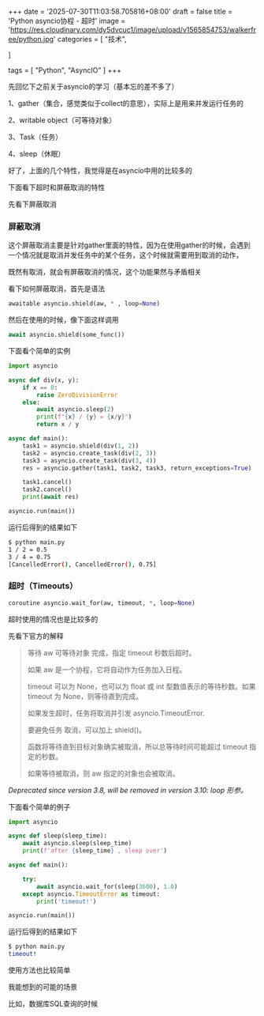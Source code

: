 +++
date = '2025-07-30T11:03:58.705816+08:00'
draft = false
title = 'Python asyncio协程 - 超时'
image = 'https://res.cloudinary.com/dy5dvcuc1/image/upload/v1565854753/walkerfree/python.jpg'
categories = [
    "技术",

]

tags = [
    "Python",
    "AsyncIO"
]
+++

先回忆下之前关于asyncio的学习（基本忘的差不多了）

1、gather（集合，感觉类似于collect的意思），实际上是用来并发运行任务的

2、writable object（可等待对象）

3、Task（任务）

4、sleep（休眠）

好了，上面的几个特性，我觉得是在asyncio中用的比较多的

下面看下超时和屏蔽取消的特性

先看下屏蔽取消

### 屏蔽取消

这个屏蔽取消主要是针对gather里面的特性，因为在使用gather的时候，会遇到一个情况就是取消并发任务中的某个任务，这个时候就需要用到取消的动作，

既然有取消，就会有屏蔽取消的情况，这个功能果然与矛盾相关

看下如何屏蔽取消，首先是语法

```python
awaitable asyncio.shield(aw, * , loop=None)
```

然后在使用的时候，像下面这样调用

```python
await asyncio.shield(some_func())
```

下面看个简单的实例

```python
import asyncio

async def div(x, y):
    if x == 0:
        raise ZeroDivisionError
    else:
        await asyncio.sleep(2)
        print(f"{x} / {y} = {x/y}")
        return x / y

async def main():
    task1 = asyncio.shield(div(1, 2))
    task2 = asyncio.create_task(div(2, 3))
    task3 = asyncio.create_task(div(3, 4))
    res = asyncio.gather(task1, task2, task3, return_exceptions=True)

    task1.cancel()
    task2.cancel()
    print(await res)

asyncio.run(main())
```

运行后得到的结果如下

```bash
$ python main.py
1 / 2 = 0.5
3 / 4 = 0.75
[CancelledError(), CancelledError(), 0.75]
```

### 超时（Timeouts）

```python
coroutine asyncio.wait_for(aw, timeout, *, loop=None)
```

超时使用的情况也是比较多的

先看下官方的解释

> 等待 aw 可等待对象 完成，指定 timeout 秒数后超时。
>
> 如果 aw 是一个协程，它将自动作为任务加入日程。
>
> timeout 可以为 None，也可以为 float 或 int 型数值表示的等待秒数。如果 timeout 为 None，则等待直到完成。
>
> 如果发生超时，任务将取消并引发 asyncio.TimeoutError.
>
> 要避免任务 取消，可以加上 shield()。
>
> 函数将等待直到目标对象确实被取消，所以总等待时间可能超过 timeout 指定的秒数。
>
> 如果等待被取消，则 aw 指定的对象也会被取消。

*Deprecated since version 3.8, will be removed in version 3.10: loop 形参。*

下面看个简单的例子

```python
import asyncio

async def sleep(sleep_time):
    await asyncio.sleep(sleep_time)
    print(f'after {sleep_time} , sleep over')

async def main():

    try:
        await asyncio.wait_for(sleep(3600), 1.0)
    except asyncio.TimeoutError as timeout:
        print('timeout!')

asyncio.run(main())
```

运行后得到的结果如下

```bash
$ python main.py
timeout!
```

使用方法也比较简单

我能想到的可能的场景

比如，数据库SQL查询的时候
